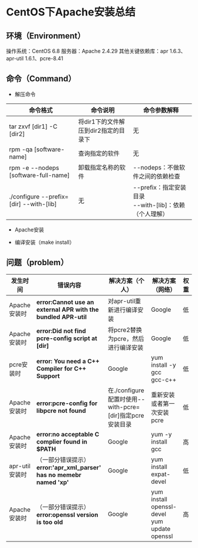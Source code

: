 # CentOS下Apache安装总结
## 环境（Environment）

操作系统：CentOS 6.8
服务器：Apache 2.4.29
其他关键依赖库：apr 1.6.3、apr-util 1.6.1、pcre-8.41

##  命令（Command）

+ 解压命令

命令格式|命令说明|命令参数解释
----------|----------|---------------
tar zxvf [dir1] -C [dir2] |将dir1下的文件解压到dir2指定的目录下|无
rpm -qa [software-name] | 查询指定的软件|无
rpm -e --nodeps [software-full-name]|卸载指定名称的软件|--nodeps：不做软件之间的依赖检查
./configure --prefix=[dir] --with-[lib]|无|--prefix：指定安装目录</br>--with-[lib]：依赖（个人理解）

+ Apache安装

+ 编译安装（make install）

## 问题（problem）


发生时间|**错误内容**|解决方案（个人）|解决方案（网络）|权重
----------|----------|--------------------|-------------------|---------
Apache 安装时|**error:Cannot use an external APR with the bundled APR-util**|对apr-util重新进行编译安装|Google|低
Apache 安装时|**error:Did not find pcre-config script at [dir]**|将pcre2替换为pcre，然后进行编译安装|Google|低
pcre安装时|**error: You need a C++ Compiler for C++ Support**|Google|yum install -y gcc gcc-c++|低
Apache 安装时|**error:pcre-config for libpcre not found**|在./configure 配置时使用--with-pcre=[dir]指定pcre安装目录|重新安装或者第一次安装pcre|低
Apache 安装时|**error:no acceptable C complier found in $PATH**|Google|yum -y install gcc|高
apr-util 安装时|（一部分错误提示）**error:'apr_xml_parser' has no memebr named 'xp'**|Google|yum install expat-devel|低
Apache 安装时|（一部分错误提示）**error:openssl version is too old**|Google|yum install openssl-devel</br>yum update openssl|高